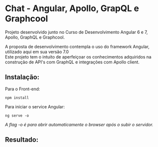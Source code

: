 # Chat - Angular, Apollo, GrapQL e Graphcool

Projeto desenvolvido junto no Curso de Desenvolvimento Angular 6 e 7, Apollo, GraphQL e Graphcool.

A proposta de desenvolvimento contempla o uso do framework Angular, utilizado aqui em sua versão 7.0 <br/>
Este projeto tem o intuito de aperfeiçoar os conhecimentos adquiridos na construção de API's com GraphQL e integrações com Apollo client.

 Instalação:
 ------
 Para o Front-end: 
 ```
 npm install
 ```
 
 Para iniciar o service Angular:
 ```
 ng serve -o
 ```
<i>A flag -o é para abrir automaticamente o browser após o subir o servidor.</i>


 Resultado:
 ------ 

